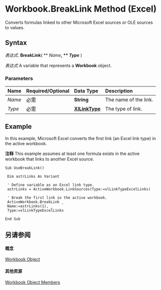 
# Workbook.BreakLink Method (Excel)

Converts formulas linked to other Microsoft Excel sources or OLE sources to values.


## Syntax

 _表达式_. **BreakLink**( ** _Name_**, ** _Type_** )

 _表达式_ A variable that represents a **Workbook** object.


### Parameters



|**Name**|**Required/Optional**|**Data Type**|**Description**|
|:-----|:-----|:-----|:-----|
| _Name_|必需|**String**|The name of the link.|
| _Type_|必需|**[XlLinkType](fdaf87cc-353b-652b-1531-9a9b731b19b6.md)**|The type of link.|

## Example

In this example, Microsoft Excel converts the first link (an Excel link type) in the active workbook. 




 **注释**  This example assumes at least one formula exists in the active workbook that links to another Excel source.




```
Sub UseBreakLink() 
 
 Dim astrLinks As Variant 
 
 ' Define variable as an Excel link type. 
 astrLinks = ActiveWorkbook.LinkSources(Type:=xlLinkTypeExcelLinks) 
 
 ' Break the first link in the active workbook. 
 ActiveWorkbook.BreakLink _ 
 Name:=astrLinks(1), _ 
 Type:=xlLinkTypeExcelLinks 
 
End Sub
```


## 另请参阅


#### 概念


[Workbook Object](8c00aa60-c974-eed3-0812-3c9625eb0d4c.md)
#### 其他资源


[Workbook Object Members](http://msdn.microsoft.com/library/dce102a3-25de-3ff4-2ce5-bc56e08baca7%28Office.15%29.aspx)
